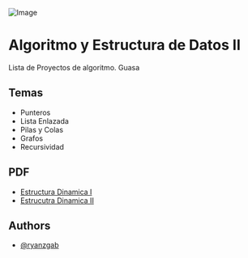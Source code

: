 ![Image](https://upload.wikimedia.org/wikipedia/commons/f/f2/Mantecol_brand_logo.png) 
# Algoritmo y Estructura de Datos II

Lista de Proyectos de algoritmo. Guasa


## Temas 

- Punteros
- Lista Enlazada
- Pilas y Colas
- Grafos
- Recursividad
## PDF

 - [Estructura Dinamica I](https://github.com/ryanzgab/Cursada_Alg2_repo/blob/main/Apuntes%20PDF/Tema%201_ESTRUCTURAS%20DINAMICAS.pdf)
 - [Estrucutra Dinamica II](https://github.com/ryanzgab/Cursada_Alg2_repo/blob/main/Apuntes%20PDF/Tema%202_ESTRUCTURAS%20DINAMICAS_no%20lineales.pdf)


## Authors

- [@ryanzgab](https://github.com/ryanzgab)

